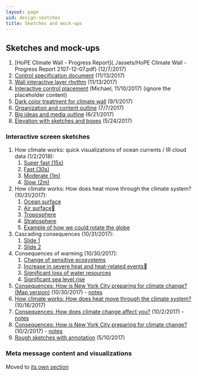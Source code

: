 ```yaml
---
layout: page
uid: design-sketches
title: Sketches and mock-ups
---
```


## Sketches and mock-ups

1. [HoPE Climate Wall - Progress Report](../assets/HoPE Climate Wall - Progress Report 2107-12-07.pdf) (12/7/2017)
1. [Control specification document](../assets/docs/HoPE_wall_control_specifications.pdf) (11/13/2017)
1. [Wall interactive layer rhythm](../assets/wall_rhythm.png) (11/13/2017)
1. [Interactive control placement](https://s3.amazonaws.com/brianfoo-amnh/interactive_controls_cutouts.pdf) (Michael, 11/10/2017) (ignore the placeholder content)
1. [Dark color treatment for climate wall](../assets/HoPE_CC_Display_2017-09-01.pdf) (9/1/2017)
1. [Organization and content outline](../assets/climate_wall_content_presentation_2017-07-17.pdf) (7/7/2017)
1. [Big ideas and media outline](../assets/hope_wall_media_outline.pdf) (6/21/2017)
1. [Elevation with sketches and boxes](https://s3.amazonaws.com/brianfoo-amnh/HoPE_CC_IAbox-elevation_5-24-17.pdf) (5/24/2017)

### Interactive screen sketches

1. How climate works: quick visualizations of ocean currents / IR cloud data (1/2/2018):
    1. [Super fast (15s)](https://s3.amazonaws.com/brianfoo-amnh/oceanAtmosphere_15s.mp4)
    1. [Fast (30s)](https://s3.amazonaws.com/brianfoo-amnh/oceanAtmosphere_30s.mp4)
    1. [Moderate (1m)](https://s3.amazonaws.com/brianfoo-amnh/oceanAtmosphere_60s.mp4)
    1. [Slow (2m)](https://s3.amazonaws.com/brianfoo-amnh/oceanAtmosphere_120s.mp4)
1. How climate works: How does heat move through the climate system? (10/31/2017):
    1. [Ocean surface](../assets/prototypes/climate_system1.png)
    1. [Air surface](../assets/prototypes/climate_system2.png)
    1. [Troposphere](../assets/prototypes/climate_system3.png)
    1. [Stratosphere](../assets/prototypes/climate_system4.png)
    1. [Example of how we could rotate the globe](../assets/prototypes/earth_rotation.png)
1. Cascading consequences (10/31/2017):
    1. [Slide 1](../assets/prototypes/cascading1.png)
    1. [Slide 2](../assets/prototypes/cascading2.png)
1. Consequences of warming (10/30/2017):
    1. [Change of sensitive ecosystems](../assets/prototypes/consequences_warming1.png)
    1. [Increase in severe heat and heat-related events](../assets/prototypes/consequences_warming2.png)
    1. [Significant loss of water resources](../assets/prototypes/consequences_warming3.png)
    1. [Significant sea level rise](../assets/prototypes/consequences_warming4.png)
1. [Consequences: How is New York City preparing for climate change? (Map version)](../assets/prototypes/mitigation2.jpg) (10/30/2017) - [notes](../assets/prototypes/mitigation2_notes.jpg)
1. [How climate works: How does heat move through the climate system?](../assets/prototypes/heat_system.pdf) (10/16/2017)
1. [Consequences: How does climate change affect you?](../assets/prototypes/impact_people.jpg) (10/2/2017) - [notes](../assets/prototypes/impact_people_notes.jpg)
1. [Consequences: How is New York City preparing for climate change?](../assets/prototypes/mitigation.jpg) (10/2/2017) - [notes](../assets/prototypes/mitigation_notes.jpg)
1. [Rough sketches with annotation](https://s3.amazonaws.com/brianfoo-amnh/hope_sketches_2017-05-10.pdf) (5/10/2017)

### Meta message content and visualizations

Moved to [its own section](meta.html)
